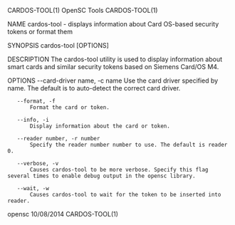 CARDOS-TOOL(1)                                                                                   OpenSC Tools                                                                                  CARDOS-TOOL(1)



NAME
       cardos-tool - displays information about Card OS-based security tokens or format them

SYNOPSIS
       cardos-tool [OPTIONS]

DESCRIPTION
       The cardos-tool utility is used to display information about smart cards and similar security tokens based on Siemens Card/OS M4.

OPTIONS
       --card-driver name, -c name
           Use the card driver specified by name. The default is to auto-detect the correct card driver.

       --format, -f
           Format the card or token.

       --info, -i
           Display information about the card or token.

       --reader number, -r number
           Specify the reader number number to use. The default is reader 0.

       --verbose, -v
           Causes cardos-tool to be more verbose. Specify this flag several times to enable debug output in the opensc library.

       --wait, -w
           Causes cardos-tool to wait for the token to be inserted into reader.



opensc                                                                                            10/08/2014                                                                                   CARDOS-TOOL(1)

